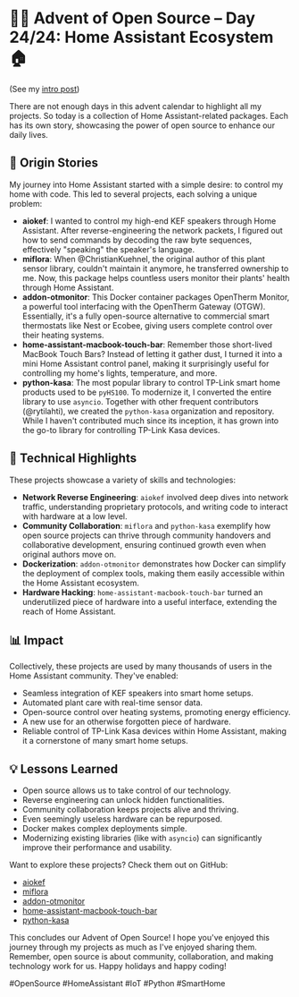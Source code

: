 # 🎄🎁 Advent of Open Source – Day 24/24: Home Assistant Ecosystem 🏠

(See my [intro post](https://www.linkedin.com/posts/basnijholt_advent-of-open-source-celebrating-activity-7269075513002909697-M89J))

There are not enough days in this advent calendar to highlight all my projects. So today is a collection of Home Assistant-related packages. Each has its own story, showcasing the power of open source to enhance our daily lives.

## 📖 Origin Stories

My journey into Home Assistant started with a simple desire: to control my home with code. This led to several projects, each solving a unique problem:

-   **aiokef**: I wanted to control my high-end KEF speakers through Home Assistant. After reverse-engineering the network packets, I figured out how to send commands by decoding the raw byte sequences, effectively "speaking" the speaker's language.
-   **miflora**: When @ChristianKuehnel, the original author of this plant sensor library, couldn't maintain it anymore, he transferred ownership to me. Now, this package helps countless users monitor their plants' health through Home Assistant.
-   **addon-otmonitor**: This Docker container packages OpenTherm Monitor, a powerful tool interfacing with the OpenTherm Gateway (OTGW). Essentially, it's a fully open-source alternative to commercial smart thermostats like Nest or Ecobee, giving users complete control over their heating systems.
-   **home-assistant-macbook-touch-bar**: Remember those short-lived MacBook Touch Bars? Instead of letting it gather dust, I turned it into a mini Home Assistant control panel, making it surprisingly useful for controlling my home's lights, temperature, and more.
-   **python-kasa**:  The most popular library to control TP-Link smart home products used to be `pyHS100`. To modernize it, I converted the entire library to use `asyncio`. Together with other frequent contributors (@rytilahti), we created the `python-kasa` organization and repository. While I haven't contributed much since its inception, it has grown into the go-to library for controlling TP-Link Kasa devices.

## 🔧 Technical Highlights

These projects showcase a variety of skills and technologies:

-   **Network Reverse Engineering**: `aiokef` involved deep dives into network traffic, understanding proprietary protocols, and writing code to interact with hardware at a low level.
-   **Community Collaboration**: `miflora` and `python-kasa` exemplify how open source projects can thrive through community handovers and collaborative development, ensuring continued growth even when original authors move on.
-   **Dockerization**: `addon-otmonitor` demonstrates how Docker can simplify the deployment of complex tools, making them easily accessible within the Home Assistant ecosystem.
-   **Hardware Hacking**: `home-assistant-macbook-touch-bar` turned an underutilized piece of hardware into a useful interface, extending the reach of Home Assistant.

## 📊 Impact

Collectively, these projects are used by many thousands of users in the Home Assistant community. They've enabled:

-   Seamless integration of KEF speakers into smart home setups.
-   Automated plant care with real-time sensor data.
-   Open-source control over heating systems, promoting energy efficiency.
-   A new use for an otherwise forgotten piece of hardware.
-   Reliable control of TP-Link Kasa devices within Home Assistant, making it a cornerstone of many smart home setups.

## 💡 Lessons Learned

-   Open source allows us to take control of our technology.
-   Reverse engineering can unlock hidden functionalities.
-   Community collaboration keeps projects alive and thriving.
-   Even seemingly useless hardware can be repurposed.
-   Docker makes complex deployments simple.
-   Modernizing existing libraries (like with `asyncio`) can significantly improve their performance and usability.


Want to explore these projects? Check them out on GitHub:

-   [aiokef](https://github.com/basnijholt/aiokef)
-   [miflora](https://github.com/basnijholt/miflora)
-   [addon-otmonitor](https://github.com/basnijholt/addon-otmonitor)
-   [home-assistant-macbook-touch-bar](https://github.com/basnijholt/home-assistant-macbook-touch-bar)
-   [python-kasa](https://github.com/python-kasa/python-kasa)

This concludes our Advent of Open Source! I hope you've enjoyed this journey through my projects as much as I've enjoyed sharing them. Remember, open source is about community, collaboration, and making technology work for us. Happy holidays and happy coding!

#OpenSource #HomeAssistant #IoT #Python #SmartHome